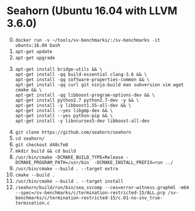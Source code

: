 # Seahorn (Ubuntu 16.04 with LLVM 3.6.0)

0. `docker run -v ~/tools/sv-benchmarks/:/sv-benchmarks -it ubuntu:16.04 bash`
1. `apt-get update`
2. `apt-get upgrade`
3. 
    ```
    apt-get install bridge-utils && \
    apt-get install -qq build-essential clang-3.6 && \
    apt-get install -qq software-properties-common && \
    apt-get install -qq curl git ninja-build man subversion vim wget cmake && \
    apt-get install -qq libboost-program-options-dev && \
    apt-get install python2.7 python2.7-dev -y && \
    apt-get install -y libboost1.55-all-dev && \
    apt-get install --yes libgmp-dev && \
    apt-get install --yes python-pip && \
    apt-get install -y libncurses5-dev libboost-all-dev
    ```
4. `git clone https://github.com/seahorn/seahorn`
5. `cd seahorn/`
6. `git checkout d48cfe8`
7. `mkdir build && cd build`
8. `/usr/bin/cmake -DCMAKE_BUILD_TYPE=Release -DCMAKE_PROGRAM_PATH=/usr/bin  -DCMAKE_INSTALL_PREFIX=run ../`
9. `/usr/bin/cmake --build . --target extra`
10. `cmake --build .`
11. `/usr/bin/cmake --build . --target install`
12. `/seahorn/build/run/bin/sea_svcomp --cex=error-witness.graphml -m64 --spec=/sv-benchmarks/c/termination-restricted-15/ALL.prp /sv-benchmarks/c/termination-restricted-15/c.01-no-inv_true-termination.c`


